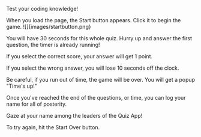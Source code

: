 Test your coding knowledge!

When you load the page, the Start button appears. Click it to begin the game. 
![]{images/startbutton.png}

You will have 30 seconds for this whole quiz. Hurry up and answer the first question, the timer is already running!

If you select the correct score, your answer will get 1 point. 

If you select the wrong answer, you will lose 10 seconds off the clock. 

Be careful, if you run out of time, the game will be over. You will get a popup "Time's up!"

Once you've reached the end of the questions, or time, you can log your name for all of posterity. 

Gaze at your name among the leaders of the Quiz App!

To try again, hit the Start Over button. 

